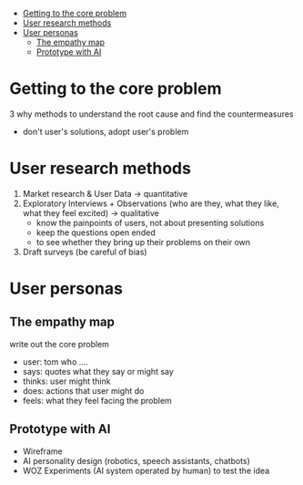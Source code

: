 
- [Getting to the core problem](#getting-to-the-core-problem)
- [User research methods](#user-research-methods)
- [User personas](#user-personas)
  - [The empathy map](#the-empathy-map)
  - [Prototype with AI](#prototype-with-ai)


# Getting to the core problem
3 why methods to understand the root cause and find the countermeasures
- don't user's solutions, adopt user's problem

# User research methods
1. Market research & User Data -> quantitative
2. Exploratory Interviews + Observations (who are they, what they like, what they feel excited) -> qualitative
    - know the painpoints of users, not about presenting solutions
    - keep the questions open ended
    - to see whether they bring up their problems on their own
3. Draft surveys (be careful of bias)

# User personas
## The empathy map
write out the core problem 
- user: tom who ....
- says: quotes what they say or might say
- thinks: user might think
- does: actions that user might do 
- feels: what they feel facing the problem

## Prototype with AI
- Wireframe
- AI personality design (robotics, speech assistants, chatbots)
- WOZ Experiments (AI system operated by human) to test the idea